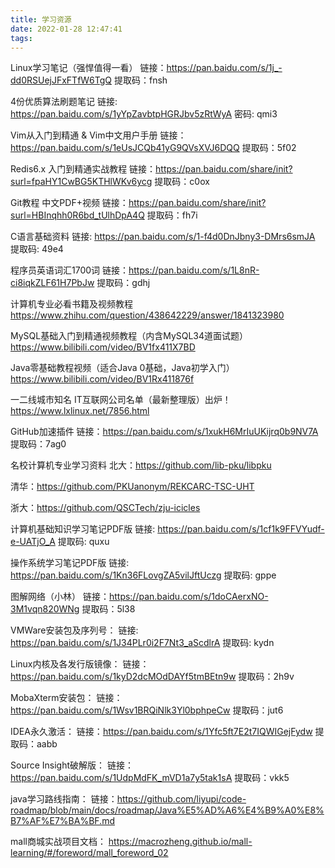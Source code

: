 ```yaml
---
title: 学习资源
date: 2022-01-28 12:47:41
tags:
---
```

Linux学习笔记（强悍值得一看）
链接：https://pan.baidu.com/s/1j_-dd0RSUejJFxFTfW6TgQ  提取码：fnsh

4份优质算法刷题笔记
链接: https://pan.baidu.com/s/1yYpZavbtpHGRJbv5zRtWyA  密码: qmi3

Vim从入门到精通 & Vim中文用户手册
链接：https://pan.baidu.com/s/1eUsJCQb41yG9QVsXVJ6DQQ  提取码：5f02

Redis6.x 入门到精通实战教程
链接：https://pan.baidu.com/share/init?surl=fpaHY1CwBG5KTHlWKv6ycg  提取码：c0ox

Git教程 中文PDF+视频
链接：https://pan.baidu.com/share/init?surl=HBInqhh0R6bd_tUlhDpA4Q  提取码：fh7i

C语言基础资料
链接: https://pan.baidu.com/s/1-f4d0DnJbny3-DMrs6smJA 提取码: 49e4

程序员英语词汇1700词
链接：https://pan.baidu.com/s/1L8nR-ci8iqkZLF61H7PbJw  提取码：gdhj

计算机专业必看书籍及视频教程
https://www.zhihu.com/question/438642229/answer/1841323980

MySQL基础入门到精通视频教程（内含MySQL34道面试题）
https://www.bilibili.com/video/BV1fx411X7BD

Java零基础教程视频（适合Java 0基础，Java初学入门）
https://www.bilibili.com/video/BV1Rx411876f

一二线城市知名 IT互联网公司名单（最新整理版）出炉！
https://www.lxlinux.net/7856.html

GitHub加速插件
链接：https://pan.baidu.com/s/1xukH6MrIuUKijrq0b9NV7A  提取码：7ag0

名校计算机专业学习资料
北大：https://github.com/lib-pku/libpku

清华：https://github.com/PKUanonym/REKCARC-TSC-UHT

浙大：https://github.com/QSCTech/zju-icicles

计算机基础知识学习笔记PDF版
链接: https://pan.baidu.com/s/1cf1k9FFVYudf-e-UATjO_A  提取码: quxu

操作系统学习笔记PDF版
链接: https://pan.baidu.com/s/1Kn36FLovgZA5vilJftUczg  提取码: gppe

图解网络（小林）
链接：https://pan.baidu.com/s/1doCAerxNO-3M1vqn820WNg  提取码：5l38

VMWare安装包及序列号：
链接: https://pan.baidu.com/s/1J34PLr0i2F7Nt3_aScdlrA  提取码: kydn

Linux内核及各发行版镜像：
链接：https://pan.baidu.com/s/1kyD2dcMOdDAYf5tmBEtn9w 提取码：2h9v

MobaXterm安装包：
链接：https://pan.baidu.com/s/1Wsv1BRQiNlk3Yl0bphpeCw  提取码：jut6

IDEA永久激活：
链接：https://pan.baidu.com/s/1Yfc5ft7E2t7IQWIGejFydw  提取码：aabb

Source Insight破解版：
链接：https://pan.baidu.com/s/1UdpMdFK_mVD1a7y5tak1sA  提取码：vkk5

java学习路线指南：
链接：https://github.com/liyupi/code-roadmap/blob/main/docs/roadmap/Java%E5%AD%A6%E4%B9%A0%E8%B7%AF%E7%BA%BF.md

mall商城实战项目文档：
https://macrozheng.github.io/mall-learning/#/foreword/mall_foreword_02